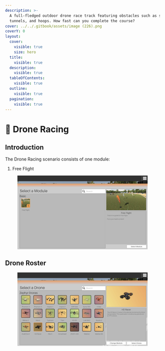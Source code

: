 ```yaml
---
description: >-
  A full-fledged outdoor drone race track featuring obstacles such as slaloms,
  tunnels, and hoops. How fast can you complete the course?
cover: ../../.gitbook/assets/image (226).png
coverY: 0
layout:
  cover:
    visible: true
    size: hero
  title:
    visible: true
  description:
    visible: true
  tableOfContents:
    visible: true
  outline:
    visible: true
  pagination:
    visible: true
---
```


# 🏁 Drone Racing

## Introduction

The Drone Racing scenario consists of one module:

1. Free Flight

<figure><img src="../../.gitbook/assets/image (260).png" alt=""><figcaption></figcaption></figure>

## Drone Roster

<figure><img src="../../.gitbook/assets/image (261).png" alt=""><figcaption></figcaption></figure>

<figure><img src="../../.gitbook/assets/image (262).png" alt=""><figcaption></figcaption></figure>

